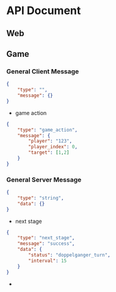 # API Document

## Web

## Game

### General Client Message

```json
{
    "type": "",
    "message": {} 
}
```

- game action

```json
{
    "type": "game_action",
    "message": {
        "player": "123",
        "player_index": 0,
        "target": [1,2]
    }
}
```

### General Server Message
```json
{
    "type": "string",
    "data": {}
}
```

- next stage
```json
{
    "type": "next_stage",
    "message": "success",
    "data": {
        "status": "doppelganger_turn", 
        "interval": 15
    }
}
```

- 